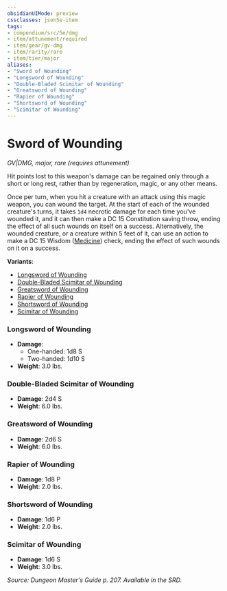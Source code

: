 ```yaml
---
obsidianUIMode: preview
cssclasses: json5e-item
tags:
- compendium/src/5e/dmg
- item/attunement/required
- item/gear/gv-dmg
- item/rarity/rare
- item/tier/major
aliases: 
- "Sword of Wounding"
- "Longsword of Wounding"
- "Double-Bladed Scimitar of Wounding"
- "Greatsword of Wounding"
- "Rapier of Wounding"
- "Shortsword of Wounding"
- "Scimitar of Wounding"
---
```

# Sword of Wounding
*GV|DMG, major, rare (requires attunement)*  


Hit points lost to this weapon's damage can be regained only through a short or long rest, rather than by regeneration, magic, or any other means.

Once per turn, when you hit a creature with an attack using this magic weapon, you can wound the target. At the start of each of the wounded creature's turns, it takes `1d4` necrotic damage for each time you've wounded it, and it can then make a DC 15 Constitution saving throw, ending the effect of all such wounds on itself on a success. Alternatively, the wounded creature, or a creature within 5 feet of it, can use an action to make a DC 15 Wisdom ([Medicine](git/3-Mechanics/CLI/rules/skills.md#Medicine)) check, ending the effect of such wounds on it on a success.

**Variants**:
- [Longsword of Wounding](#Longsword%20of%20Wounding)
- [Double-Bladed Scimitar of Wounding](#Double-Bladed%20Scimitar%20of%20Wounding)
- [Greatsword of Wounding](#Greatsword%20of%20Wounding)
- [Rapier of Wounding](#Rapier%20of%20Wounding)
- [Shortsword of Wounding](#Shortsword%20of%20Wounding)
- [Scimitar of Wounding](#Scimitar%20of%20Wounding)

### Longsword of Wounding

- **Damage**:
  - One-handed: 1d8 S
  - Two-handed: 1d10 S
- **Weight**: 3.0 lbs.

### Double-Bladed Scimitar of Wounding

- **Damage**: 2d4 S
- **Weight**: 6.0 lbs.

### Greatsword of Wounding

- **Damage**: 2d6 S
- **Weight**: 6.0 lbs.

### Rapier of Wounding

- **Damage**: 1d8 P
- **Weight**: 2.0 lbs.

### Shortsword of Wounding

- **Damage**: 1d6 P
- **Weight**: 2.0 lbs.

### Scimitar of Wounding

- **Damage**: 1d6 S
- **Weight**: 3.0 lbs.


*Source: Dungeon Master's Guide p. 207. Available in the SRD.*